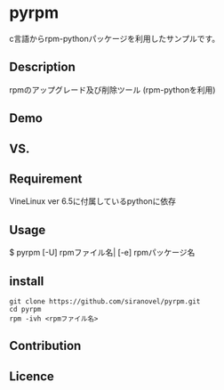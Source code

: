 pyrpm
=============
c言語からrpm-pythonパッケージを利用したサンプルです。

## Description ##
rpmのアップグレード及び削除ツール
(rpm-pythonを利用)

## Demo ##

## VS. ##

## Requirement ##
VineLinux ver 6.5に付属しているpythonに依存

## Usage ##
$ pyrpm [-U] rpmファイル名| [-e] rpmパッケージ名

## install ##
    git clone https://github.com/siranovel/pyrpm.git  
    cd pyrpm  
    rpm -ivh <rpmファイル名>  

## Contribution ##

## Licence ##

